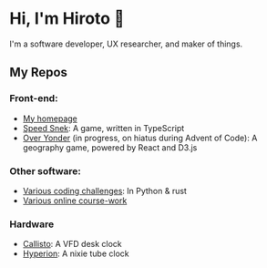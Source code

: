 # Hi, I'm Hiroto 👋

I'm a software developer, UX researcher, and maker of things.

## My Repos

### Front-end:
- [My homepage](https://github.com/thekakkun/thekakkun.github.io)
- [Speed Snek](https://github.com/thekakkun/speed-snek): A game, written in TypeScript
- [Over Yonder](https://github.com/thekakkun/over-yonder/) (in progress, on hiatus during Advent of Code): A geography game, powered by React and D3.js

### Other software:
- [Various coding challenges](https://github.com/thekakkun/coding_challenges): In Python & rust
- [Various online course-work](https://github.com/thekakkun/Online-Coursework)

### Hardware
- [Callisto](https://github.com/thekakkun/Callisto): A VFD desk clock
- [Hyperion](https://github.com/thekakkun/Hyperion): A nixie tube clock
